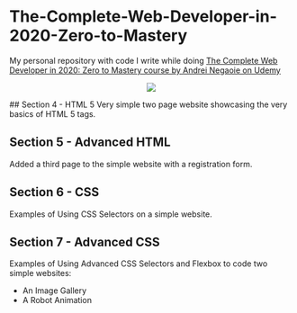 # The-Complete-Web-Developer-in-2020-Zero-to-Mastery
My personal repository with code I write while doing [The Complete Web Developer in 2020: Zero to Mastery course by Andrei Negaoie on Udemy](https://click.linksynergy.com/link?id=o7XJVVZda5Y&offerid=507388.1430746&type=2&murl=https%3A%2F%2Fwww.udemy.com%2Fcourse%2Fthe-complete-web-developer-zero-to-mastery%2F "The Complete Web Developer in 2020: Zero to Mastery")
<p align="center">
<a href="https://click.linksynergy.com/link?id=o7XJVVZda5Y&offerid=507388.1430746&type=2&murl=https%3A%2F%2Fwww.udemy.com%2Fcourse%2Fthe-complete-web-developer-zero-to-mastery%2F"><IMG border=0 src="https://i.udemycdn.com/course/480x270/1430746_2f43_9.jpg" ></a><IMG border=0 width=1 height=1 align="cetner" src="https://ad.linksynergy.com/fs-bin/show?id=o7XJVVZda5Y&bids=507388.1430746&type=2&subid=0" >
 </p>
## Section 4 - HTML 5
Very simple two page website showcasing the very basics of HTML 5 tags.

## Section 5 - Advanced HTML
Added a third page to the simple website with a registration form.

## Section 6 - CSS
Examples of Using CSS Selectors on a simple website.

## Section 7 - Advanced CSS
Examples of Using Advanced CSS Selectors and Flexbox to code two simple websites:
  * An Image Gallery
  * A Robot Animation
  

